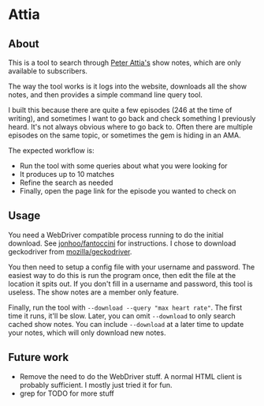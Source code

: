 # Attia

## About

This is a tool to search through [Peter
Attia's](https://peterattiamd.com/podcast/archive/) show notes, which are only
available to subscribers.

The way the tool works is it logs into the website, downloads all the show
notes, and then provides a simple command line query tool.

I built this because there are quite a few episodes (246 at the time of
writing), and sometimes I want to go back and check something I previously
heard. It's not always obvious where to go back to. Often there are multiple
episodes on the same topic, or sometimes the gem is hiding in an AMA.

The expected workflow is:

- Run the tool with some queries about what you were looking for
- It produces up to 10 matches
- Refine the search as needed
- Finally, open the page link for the episode you wanted to check on

## Usage

You need a WebDriver compatible process running to do the initial download. See
[jonhoo/fantoccini](https://github.com/jonhoo/fantoccini) for instructions. I
chose to download geckodriver from
[mozilla/geckodriver](https://github.com/mozilla/geckodriver/releases).

You then need to setup a config file with your username and password. The
easiest way to do this is run the program once, then edit the file at the
location it spits out. If you don't fill in a username and password, this tool
is useless. The show notes are a member only feature.

Finally, run the tool with `--download --query "max heart rate"`. The first time
it runs, it'll be slow. Later, you can omit `--download` to only search cached
show notes. You can include `--download` at a later time to update your notes,
which will only download new notes.

## Future work

- Remove the need to do the WebDriver stuff. A normal HTML client is probably
  sufficient. I mostly just tried it for fun.
- grep for TODO for more stuff
